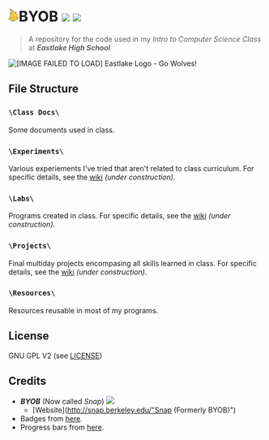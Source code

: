 <img src="https://raw.githubusercontent.com/timtim17/BYOB/master/Class%20Docs/Alonso.gif" height="25" />BYOB ![](http://progressed.io/bar/20?title=class+progress)&nbsp;![](http://img.shields.io/badge/year-freshman-red.svg?style=flat-square)
====

> A repository for the code used in my _Intro to Computer Science Class_ at **_Eastlake High School_**

<img alt="[IMAGE FAILED TO LOAD] Eastlake Logo - Go Wolves!" title="Eastlake Logo - Go Wolves!" src="http://www.lwsd.org/school/EHS/SiteCollectionImages/Eastlake%20Wolf%20Logo%20Converted.jpg" width="200" height="200" />

File Structure
--------------

### `\Class Docs\`
Some documents used in class.

### `\Experiments\`
Various experiements I've tried that aren't related to class curriculum. For specific details, see the [wiki](# "Wiki") _(under construction)_.

### `\Labs\`
Programs created in class. For specific details, see the [wiki](# "Wiki") _(under construction)_.

### `\Projects\`
Final multiday projects encompasing all skills learned in class. For specific details, see the [wiki](# "Wiki") _(under construction)_.

### `\Resources\`
Resources reusable in most of my programs.

License
-------

GNU GPL V2 (see [LICENSE](LICENSE "license"))

Credits
-------

- **_BYOB_** (Now called _Snap_) ![](http://img.shields.io/badge/version-3.1.1-blue.svg?style=flat-square)
	- [Website](http://snap.berkeley.edu/"Snap (Formerly BYOB)")
- Badges from [here](http://shields.io/).
- Progress bars from [here](https://github.com/fehmicansaglam/progressed.io).
